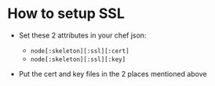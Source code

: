 # How to setup SSL

- Set these 2 attributes in your chef json:
  + `node[:skeleton][:ssl][:cert]`
  + `node[:skeleton][:ssl][:key]`

- Put the cert and key files in the 2 places mentioned above
